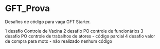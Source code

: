 # GFT_Prova

Desafios de código para vaga GFT Starter.

1 desafio Controle de Vacina
2 desafio PO controle de funcionários
3 desafio PO controle de trabalhos de atores - código parcial
4 desafio valor de compra para moto - não realizado nenhum código
